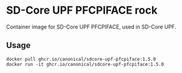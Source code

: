  # SD-Core UPF PFCPIFACE rock

Container image for SD-Core UPF PFCPIFACE, used in SD-Core UPF.

## Usage

```console
docker pull ghcr.io/canonical/sdcore-upf-pfcpiface:1.5.0
docker run -it ghcr.io/canonical/sdcore-upf-pfcpiface:1.5.0
```
